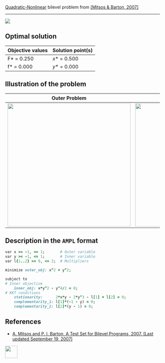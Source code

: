 [Quadratic-Nonlinear](/BASBLib/QP-NLP-problems) bilevel problem from [\[Mitsos & Barton, 2007\]][Mitsos & Barton, 2007]

---

![](/BASBLib/images/mb_2007_18_eq.jpg)

## Optimal solution

Objective values   | Solution point(s) |
------------------ | ----------------- |
F* = 0.250         | _x_* = 0.500      |
f* = 0.000         | _y_* = 0.000      |

## Illustration of the problem

Outer Problem    | Inner Problem    |
---------------- | ---------------- |
<img src="/BASBLib/images/mb_2007_18_outer.jpg" width="400"> | <img src="/BASBLib/images/mb_2007_18_inner.jpg" width="400"> |

## Description in the `AMPL` format

```ruby
var x >= -1, <= 1;       # Outer variable
var y >= -1, <= 1;       # Inner variable
var l{1..2} >= 0, <= 2;  # Multipliers

minimize outer_obj: x^2 + y^2;

subject to
# Inner objective
    inner_obj: x*y^2 - y^4/2 = 0;
# KKT conditions
    stationarity:      2*x*y - 2*y^3 - l[1] + l[2] = 0;
    complementarity_1: l[1]*(-1 - y) = 0;
    complementarity_2: l[2]*(y - 1) = 0;
```

##  References

 - [A. Mitsos and P. I. Barton, A Test Set for Bilevel Programs, 2007. (Last updated September 19, 2007)](https://www.researchgate.net/publication/228455291_A_test_set_for_bilevel_programs)

[<img src="http://www.interupgrade.com/images/pfeil-backbutton.png" width="40" height="40">](/BASBLib/QP-NLP-problems "Back to summary of QP-NLP bilevel problems")

[Mitsos & Barton, 2007]: https://www.researchgate.net/publication/228455291_A_test_set_for_bilevel_programs